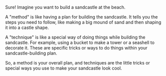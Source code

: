 Sure! Imagine you want to build a sandcastle at the beach. 

A "method" is like having a plan for building the sandcastle. It tells you the steps you need to follow, like making a big mound of sand and then shaping it into a castle shape.

A "technique" is like a special way of doing things while building the sandcastle. For example, using a bucket to make a tower or a seashell to decorate it. These are specific tricks or ways to do things within your sandcastle-building plan.

So, a method is your overall plan, and techniques are the little tricks or special ways you use to make your sandcastle look cool.